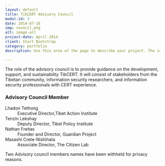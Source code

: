 ```yaml
---
layout: default
title: TibCERT Advisory Council
modal-id: 3
date: 2014-07-16
img: council.png
alt: image-alt
project-date: April 2014
client: Start Bootstrap
category: portfolio
description: Use this area of the page to describe your project. The icon above is part of a free icon set by <a href="https://sellfy.com/p/8Q9P/jV3VZ/">Flat Icons</a>. On their website, you can download their free set with 16 icons, or you can purchase the entire set with 146 icons for only $12!

---
```


<p>
	The role of the advisory council is to provide guidance on the development, support, and sustainability TibCERT. It will consist of stakeholders from the Tibetan community, information security researchers, and information security professionals with CERT experience.

</p>
<h3>Advisory Council Member</h3>
<dl>
	<dt>Lhadon Tethong</dt><dd>Executive Director,Tibet Action Institute</dd>
	<dt>Tenzin Lekshay</dt><dd> Deputy Director, Tibet Policy Institute</dd>
	<dt>Nathan Freitas</dt><dd>Founder and Director, Guardian Project</dd>
	<dt>Masashi Crete-Nishihata</dt><dd>Associate Director, The Citizen Lab</dd>
</dl>
<p>Two Advisory council members names have been withheld for privacy reasons. 
</p>
